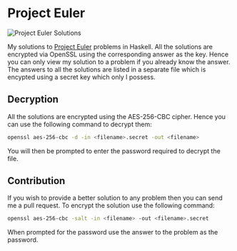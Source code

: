 # Project Euler #

![Project Euler Solutions](http://projecteuler.net/profile/aaditmshah.png#41 "Project Euler Solutions")

My solutions to [Project Euler](http://projecteuler.net/) problems in Haskell. All the solutions are encrypted via OpenSSL using the corresponding answer as the key. Hence you can only view my solution to a problem if you already know the answer. The answers to all the solutions are listed in a separate file which is encypted using a secret key which only I possess.

## Decryption ##

All the solutions are encrypted using the AES-256-CBC cipher. Hence you can use the following command to decrypt them:

```bash
openssl aes-256-cbc -d -in <filename>.secret -out <filename>
```

You will then be prompted to enter the password required to decrypt the file.

## Contribution ##

If you wish to provide a better solution to any problem then you can send me a pull request. To encrypt the solution use the following command:

```bash
openssl aes-256-cbc -salt -in <filename> -out <filename>.secret
```

When prompted for the password use the answer to the problem as the password.